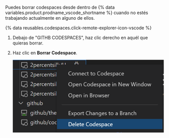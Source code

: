 Puedes borrar codespaces desde dentro de {% data variables.product.prodname_vscode_shortname %} cuando no estés trabajando actualmente en alguno de ellos.

{% data reusables.codespaces.click-remote-explorer-icon-vscode %}
1. Debajo de "GITHB CODESPACES", haz clic derecho en aquél que quieras borrar.
1. Haz clic en **Borrar Codespace**.

   ![Borrar un codespace en {% data variables.product.prodname_dotcom %}](/assets/images/help/codespaces/delete-codespace-vscode.png)
